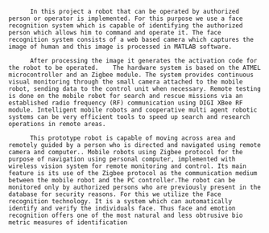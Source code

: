           In this project a robot that can be operated by authorized person or operator is implemented. For this purpose we use a face recognition system which is capable of identifying the authorized person which allows him to command and operate it. The face recognition system consists of a web based camera which captures the image of human and this image is processed in MATLAB software.
          
          After processing the image it generates the activation code for the robot to be operated.    The hardware system is based on the ATMEL microcontroller and an Zigbee module. The system provides continuous visual monitoring through the small camera attached to the mobile robot, sending data to the control unit when necessary. Remote testing is done on the mobile robot for search and rescue missions via an established radio frequency (RF) communication using DIGI XBee RF module. Intelligent mobile robots and cooperative multi agent robotic systems can be very efficient tools to speed up search and research operations in remote areas.
          
          This prototype robot is capable of moving across area and remotely guided by a person who is directed and navigated using remote camera and computer.. Mobile robots using Zigbee protocol for the purpose of navigation using personal computer, implemented with wireless vision system for remote monitoring and control. Its main feature is its use of the Zigbee protocol as the communication medium between the mobile robot and the PC controller.The robot can be monitored only by authorized persons who are previously present in the database for security reasons. For this we utilize the Face recognition technology. It is a system which can automatically identify and verify the individuals face. Thus face and emotion recognition offers one of the most natural and less obtrusive bio metric measures of identification
